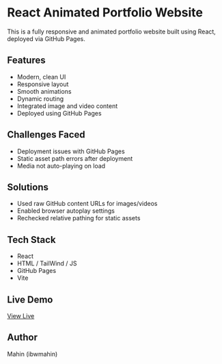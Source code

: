# React Animated Portfolio Website

This is a fully responsive and animated portfolio website built using React, deployed via GitHub Pages.

## Features

- Modern, clean UI
- Responsive layout
- Smooth animations
- Dynamic routing
- Integrated image and video content
- Deployed using GitHub Pages

## Challenges Faced

- Deployment issues with GitHub Pages
- Static asset path errors after deployment
- Media not auto-playing on load

## Solutions

- Used raw GitHub content URLs for images/videos
- Enabled browser autoplay settings
- Rechecked relative pathing for static assets

## Tech Stack

- React
- HTML / TailWind / JS
- GitHub Pages
- Vite

## Live Demo

[View Live](https://ibwmahin.github.io/Gaming_Website/)

## Author

Mahin (ibwmahin)
